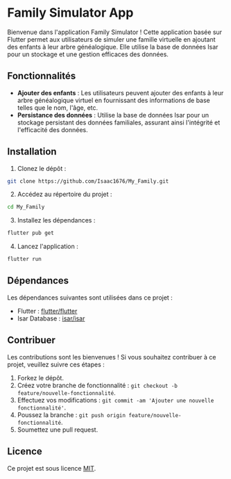 # Family Simulator App

Bienvenue dans l'application Family Simulator ! Cette application basée sur Flutter permet aux utilisateurs de simuler une famille virtuelle en ajoutant des enfants à leur arbre généalogique. Elle utilise la base de données Isar pour un stockage et une gestion efficaces des données.

## Fonctionnalités

- **Ajouter des enfants** : Les utilisateurs peuvent ajouter des enfants à leur arbre généalogique virtuel en fournissant des informations de base telles que le nom, l'âge, etc.
- **Persistance des données** : Utilise la base de données Isar pour un stockage persistant des données familiales, assurant ainsi l'intégrité et l'efficacité des données.

## Installation

1. Clonez le dépôt :

```bash
git clone https://github.com/Isaac1676/My_Family.git
```

2. Accédez au répertoire du projet :

```bash
cd My_Family
```

3. Installez les dépendances :

```bash
flutter pub get
```

4. Lancez l'application :

```bash
flutter run
```

## Dépendances

Les dépendances suivantes sont utilisées dans ce projet :

- Flutter : [flutter/flutter](https://github.com/flutter/flutter)
- Isar Database : [isar/isar](https://github.com/isar/isar)

## Contribuer

Les contributions sont les bienvenues ! Si vous souhaitez contribuer à ce projet, veuillez suivre ces étapes :

1. Forkez le dépôt.
2. Créez votre branche de fonctionnalité : `git checkout -b feature/nouvelle-fonctionnalité`.
3. Effectuez vos modifications : `git commit -am 'Ajouter une nouvelle fonctionnalité'`.
4. Poussez la branche : `git push origin feature/nouvelle-fonctionnalité`.
5. Soumettez une pull request.

## Licence

Ce projet est sous licence [MIT](LICENSE).
